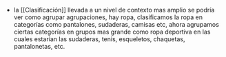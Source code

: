 - la [[Clasificación]] llevada a un nivel de contexto mas amplio se podría ver como agrupar agrupaciones, hay ropa, clasificamos la ropa en categorías como pantalones, sudaderas, camisas etc, ahora agrupamos ciertas categorías en grupos mas grande como ropa deportiva en las cuales estarían las sudaderas, tenis, esqueletos, chaquetas, pantalonetas, etc.